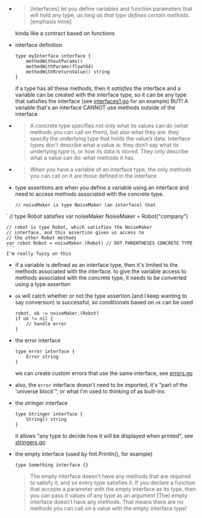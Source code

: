 - > [Interfaces] let you define variables and function parameters that will hold any type, _as long as that type defines certain methods_. [emphasis mine]

    kinda like a contract based on functions 

- interface definition
    ```
    type myInterface interface {
        methodWithoutParams()
        methodWithParams(float64)
        methodWithRreturnValue() string
    }
    ```

    if a type has all these methods, then it *satisfies* the interface
    and a variable can be created with the interface type, so it can be any type that satisfies the interface (see [interfaces1.go](interfaces1.go) for an example)
    BUT! A variable that's an interface CANNOT use methods outside of the interface

- > A concrete type specifies not only what its values can do (what methods you can call on them), but also what they are: they specify the underlying type that holds the value’s data.
    > Interface types don’t describe what a value is: they don’t say what its underlying type is, or how its data is stored. They only describe what a value can do: what methods it has.

- > When you have a variable of an interface type, the only methods you can call on it are those defined in the interface

- type assertions are when you define a variable using an interface and need to access methods associated with the concrete type.
    ```
    // noiseMaker is type NoiseMaker (an interface) that
`   // type Robot satisfies
    var noiseMaker NoiseMaker = Robot("company")

    // robot is type Robot, which satisfies the NoiseMaker
    // interface, and this assertion gives us access to
    // the other Robot methods
    var robot Robot = noiseMaker.(Robot) // DOT PARENTHESES CONCRETE TYPE
    ```
    I'm really fuzzy on this

- if a variable is defined as an interface type, then it's limited to the methods associated with the interface. to give the variable access to methods associated with the concrete type, it needs to be converted using a type assertion
- `ok` will catch whether or not the type assertion (and I keep wanting to say conversion) is successful, so conditionals based on `ok` can be used
    ```
    robot, ok := noiseMaker.(Robot)
    if ok != nil {
        // handle error
    }
    ```

- the error interface
    ```
    type error interface {
        Error string
    }
    ```
    we can create custom errors that use the same interface, see [errors.go](errors.go)
- also, the `error` interface doesn't need to be imported, it's "part of the 'universe block'", or what I'm used to thinking of as built-ins
- the stringer interface
    ```
    type Stringer interface {
        String() string
    }
    ``` 
    it allows "any type to decide how it will be displayed when printed", see [stringers.go](stringers.go)

- the empty interface (used by fmt.Println(), for example)
    ```
    type Something interface {}
    ```
    > The empty interface doesn’t have any methods that are required to satisfy it, and so every type satisfies it.
    > If you declare a function that accepts a parameter with the empty interface as its type, then you can pass it values of any type as an argument
    > [The] empty interface doesn’t have any methods. That means there are no methods you can call on a value with the empty interface type!
